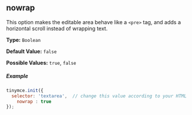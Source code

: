 ## nowrap

This option makes the editable area behave like a `<pre>` tag, and adds a horizontal scroll instead of wrapping text.

**Type:** `Boolean`

**Default Value:** `false`

**Possible Values:** `true`, `false`

##### Example

```js
tinymce.init({
  selector: 'textarea',  // change this value according to your HTML
	nowrap : true
});
```
